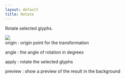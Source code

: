 ```yaml
---
layout: default
title: Rotate
---
```


Rotate selected glyphs.

<div class='container'>

<div class='screenshot'>
  <img src='images/glyphs/rotate.png' />
</div>

<div class='captions' markdown='1'>
origin
: origin point for the transformation

angle
: the angle of rotation in degrees

apply
: rotate the selected glyphs

preview
: show a preview of the result in the background
</div>

</div>
